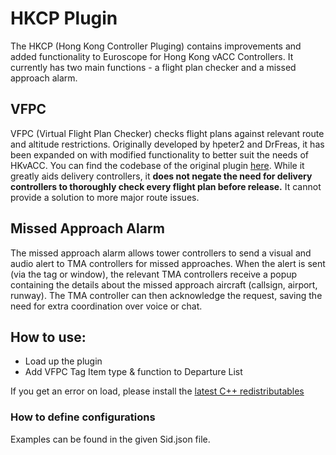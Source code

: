 # HKCP Plugin
The HKCP (Hong Kong Controller Pluging) contains improvements and added functionality to Euroscope for Hong Kong vACC Controllers. It currently has two main functions - a flight plan checker and a missed approach alarm.

## VFPC
VFPC (Virtual Flight Plan Checker) checks flight plans against relevant route and altitude restrictions. 
Originally developed by hpeter2 and DrFreas, it has been expanded on with modified functionality to better suit the needs of HKvACC. You can find the codebase of the original plugin [here](https://github.com/hpeter2/VFPC). While it greatly aids delivery controllers, it **does not negate the need for delivery controllers to thoroughly check every flight plan before release.** It cannot provide a solution to more major route issues.

## Missed Approach Alarm
The missed approach alarm allows tower controllers to send a visual and audio alert to TMA controllers for missed approaches. When the alert is sent (via the tag or window), the relevant TMA controllers receive a popup containing the details about the missed approach aircraft (callsign, airport, runway). The TMA controller can then acknowledge the request, saving the need for extra coordination over voice or chat.

## How to use:
- Load up the plugin
- Add VFPC Tag Item type & function to Departure List

If you get an error on load, please install the [latest C++ redistributables](https://aka.ms/vs/17/release/vc_redist.x86.exe)

### How to define configurations
Examples can be found in the given Sid.json file.
